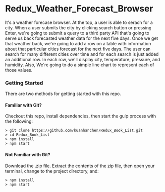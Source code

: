 # Redux_Weather_Forecast_Browser

It's a weather forecase browser. At the top, a user is able to serach for a city. When a user submits the city by clicking search button or pressing Enter, we're going to submit a query to a third party API that's going to serve us back forecasted weather data for the next five days. Once we get that weather back, we're going to add a row on a table with information about that particular cities forecast for the next five days. The user can search for many different cities over time and for each search is just added an additional row. In each row, we'll display city, temperature, pressure, and humidity. Also, We're going to do a simple line chart to represent each of those values.

### Getting Started

There are two methods for getting started with this repo.

#### Familiar with Git?
Checkout this repo, install dependencies, then start the gulp process with the following:

```
> git clone https://github.com/kuanhanchen/Redux_Book_List.git
> cd Redux_Book_List
> npm install
> npm start
```

#### Not Familiar with Git?
Download the .zip file. Extract the contents of the zip file, then open your terminal, change to the project directory, and:

```
> npm install
> npm start
```
